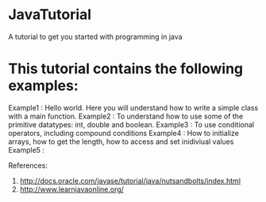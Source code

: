 # JavaTutorial
A tutorial to get you started with programming in java

# This tutorial contains the following examples:

Example1 : Hello world. Here you will understand how to write a simple class with a main function.
Example2 : To understand how to use some of the primitive datatypes: int, double and boolean.
Example3 : To use conditional operators, including compound conditions
Example4 : How to initialize arrays, how to get the length, how to access and set inidiviual values
Example5 : 


References:
1. http://docs.oracle.com/javase/tutorial/java/nutsandbolts/index.html
2. http://www.learnjavaonline.org/
